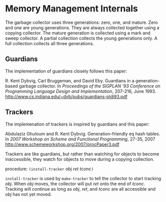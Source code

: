 # Memory Management Internals #

The garbage collector uses three generations: zero, one, and mature. Zero and one are young
generations. They are always collected together using a copying collector. The mature generation
is collected using a mark and sweep collector. A partial collection collects the young generations
only. A full collection collects all three generations.

## Guardians ##

The implementation of guardians closely follows this paper:

R. Kent Dybvig, Carl Bruggeman, and David Eby. Guardians in a generation-based garbage collector.
In _Proceedings of the SIGPLAN '93 Conference on Programming Language Design and Implementation_,
207-216, June 1993. http://www.cs.indiana.edu/~dyb/pubs/guardians-pldi93.pdf

## Trackers ##

The implemenation of trackers is inspired by guardians and this paper:

Abdulaziz Ghuloum and R. Kent Dybvig. Generation-friendly eq hash tables.
In _2007 Workshop on Scheme and Functional Programming_, 27-35, 2007
http://www.schemeworkshop.org/2007/procPaper3.pdf

Trackers are like guardians, but rather than watching for objects to become inaccessible, they
watch for objects to move during a copying collection.

procedure: `(install-tracker` _obj_ _ret_ _tconc_`)`

`install-tracker` is used by `make-tracker` to tell the collector to start tracking _obj_. When
_obj_ moves, the collector will put _ret_ onto the end of _tconc_. Tracking will continue as long
as _obj_, _ret_, and _tconc_ are all accessible and _obj_ has not yet moved.
